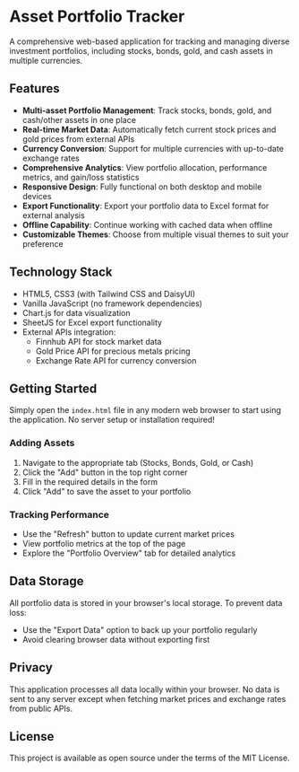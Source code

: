 # Asset Portfolio Tracker

A comprehensive web-based application for tracking and managing diverse investment portfolios, including stocks, bonds, gold, and cash assets in multiple currencies.

## Features

- **Multi-asset Portfolio Management**: Track stocks, bonds, gold, and cash/other assets in one place
- **Real-time Market Data**: Automatically fetch current stock prices and gold prices from external APIs
- **Currency Conversion**: Support for multiple currencies with up-to-date exchange rates
- **Comprehensive Analytics**: View portfolio allocation, performance metrics, and gain/loss statistics
- **Responsive Design**: Fully functional on both desktop and mobile devices
- **Export Functionality**: Export your portfolio data to Excel format for external analysis
- **Offline Capability**: Continue working with cached data when offline
- **Customizable Themes**: Choose from multiple visual themes to suit your preference

## Technology Stack

- HTML5, CSS3 (with Tailwind CSS and DaisyUI)
- Vanilla JavaScript (no framework dependencies)
- Chart.js for data visualization
- SheetJS for Excel export functionality
- External APIs integration:
  - Finnhub API for stock market data
  - Gold Price API for precious metals pricing
  - Exchange Rate API for currency conversion

## Getting Started

Simply open the `index.html` file in any modern web browser to start using the application. No server setup or installation required!

### Adding Assets

1. Navigate to the appropriate tab (Stocks, Bonds, Gold, or Cash)
2. Click the "Add" button in the top right corner
3. Fill in the required details in the form
4. Click "Add" to save the asset to your portfolio

### Tracking Performance

- Use the "Refresh" button to update current market prices
- View portfolio metrics at the top of the page
- Explore the "Portfolio Overview" tab for detailed analytics

## Data Storage

All portfolio data is stored in your browser's local storage. To prevent data loss:
- Use the "Export Data" option to back up your portfolio regularly
- Avoid clearing browser data without exporting first

## Privacy

This application processes all data locally within your browser. No data is sent to any server except when fetching market prices and exchange rates from public APIs.

## License

This project is available as open source under the terms of the MIT License.

